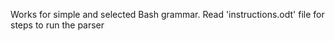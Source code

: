 Works for simple and selected Bash grammar.
Read 'instructions.odt' file for steps to run the parser
